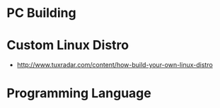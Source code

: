 # PC Building

# Custom Linux Distro
* http://www.tuxradar.com/content/how-build-your-own-linux-distro 

# Programming Language

